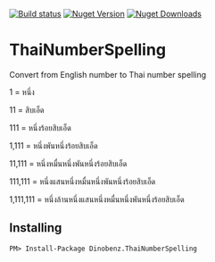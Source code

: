﻿[![Build status](https://api.travis-ci.org/dinobenz/ThaiNumberSpelling.png)](https://travis-ci.org/dinobenz/ThaiNumberSpelling)
[![Nuget Version](https://img.shields.io/nuget/v/Dinobenz.ThaiNumberSpelling.svg)](https://www.nuget.org/packages/Dinobenz.ThaiNumberSpelling)
[![Nuget Downloads](https://img.shields.io/nuget/dt/Dinobenz.ThaiNumberSpelling.svg)](https://www.nuget.org/packages/Dinobenz.ThaiNumberSpelling)

ThaiNumberSpelling
==================

Convert from English number to Thai number spelling

1 = หนึ่ง

11 = สิบเอ็ด

111 = หนึ่งร้อยสิบเอ็ด

1,111 = หนึ่งพันหนึ่งร้อยสิบเอ็ด

11,111 = หนึ่งหมื่นหนึ่งพันหนึ่งร้อยสิบเอ็ด

111,111 = หนึ่งแสนหนึ่งหมื่นหนึ่งพันหนึ่งร้อยสิบเอ็ด

1,111,111 = หนึ่งล้านหนึ่งแสนหนึ่งหมื่นหนึ่งพันหนึ่งร้อยสิบเอ็ด

## Installing
```shell
PM> Install-Package Dinobenz.ThaiNumberSpelling
```